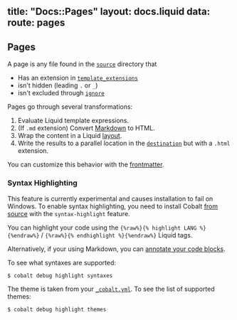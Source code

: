 title: "Docs::Pages"
layout: docs.liquid
data:
  route: pages
---
## Pages

A page is any file found in the [`source`](/docs/config.html) directory that
- Has an extension in [`template_extensions`](/docs/config.html)
- isn't hidden (leading `.` or `_`)
- isn't excluded through [`ignore`](/docs/config.html)

Pages go through several transformations:
1. Evaluate Liquid template expressions.
2. (If `.md` extension) Convert [Markdown](http://commonmark.org/help/) to HTML.
3. Wrap the content in a Liquid [layout](/docs/layouts.html).
4. Write the results to a parallel location in the [`destination`](/docs/config.html) but with a `.html` extension.

You can customize this behavior with the [frontmatter](/docs/front.html).

### Syntax Highlighting

This feature is currently experimental and causes installation to fail on
Windows. To enable syntax highlighting, you need to install Cobalt [from
source](/docs/install.html) with the `syntax-highlight` feature.

You can highlight your code using the `{%raw%}{% highlight LANG %}{%endraw%}` / `{%raw%}{% endhighlight %}{%endraw%}` Liquid tags.

Alternatively, if your using Markdown, you can [annotate your code
blocks](https://help.github.com/articles/creating-and-highlighting-code-blocks/#syntax-highlighting).

To see what syntaxes are supported:
```sh
$ cobalt debug highlight syntaxes
```

The theme is taken from your [`_cobalt.yml`](/docs/config.html).  To see the list of supported themes:
```sh
$ cobalt debug highlight themes
```
